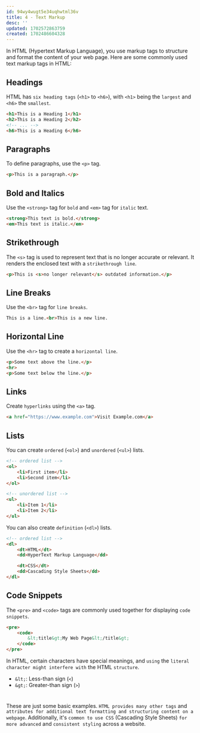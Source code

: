 ```yaml
---
id: 94wy4wugt5e34uqhwtml36v
title: 4 - Text Markup
desc: ''
updated: 1702572863759
created: 1702486604328
---
```


In HTML (Hypertext Markup Language), you use markup tags to structure and format the content of your web page. Here are some commonly used text markup tags in HTML:

## Headings

HTML has `six heading tags` (`<h1>` to `<h6>`), with `<h1>` being the `largest` and `<h6>` the `smallest`.

```html
<h1>This is a Heading 1</h1>
<h2>This is a Heading 2</h2>
<!-- ... -->
<h6>This is a Heading 6</h6>
```


## Paragraphs

To define paragraphs, use the `<p>` tag.

```html
<p>This is a paragraph.</p>
```


## Bold and Italics

Use the `<strong>` tag for `bold` and `<em>` tag for `italic` text.

```html
<strong>This text is bold.</strong>
<em>This text is italic.</em>
```


## Strikethrough

The `<s>` tag is used to represent text that is no longer accurate or relevant. It renders the enclosed text with a `strikethrough line`.

```html
<p>This is <s>no longer relevant</s> outdated information.</p>
```


## Line Breaks

Use the `<br>` tag for `line breaks`.

```html
This is a line.<br>This is a new line.
```


## Horizontal Line

Use the `<hr>` tag to create a `horizontal line`.

```html
<p>Some text above the line.</p>
<hr>
<p>Some text below the line.</p>
```


## Links

Create `hyperlinks` using the `<a>` tag.

```html
<a href="https://www.example.com">Visit Example.com</a>
```


## Lists

You can create `ordered` (`<ol>`) and `unordered` (`<ul>`) lists.
```html
<!-- ordered list -->
<ol>
    <li>First item</li>
    <li>Second item</li>
</ol>

<!-- unordered list -->
<ul>
    <li>Item 1</li>
    <li>Item 2</li>
</ul>
```

You can also create `definition` (`<dl>`) lists.
```html
<!-- ordered list -->
<dl>
    <dt>HTML</dt>
    <dd>HyperText Markup Language</dd>

    <dt>CSS</dt>
    <dd>Cascading Style Sheets</dd>
</dl>
```


## Code Snippets

The `<pre>` and `<code>` tags are commonly used together for displaying `code snippets`.

```html
<pre>
    <code>
        &lt;title&gt;My Web Page&lt;/title&gt;
    </code>
</pre>
```

In HTML, certain characters have special meanings, and `using` the `literal character might interfere with` the HTML `structure`.

- `&lt;`: Less-than sign (`<`)
- `&gt;`: Greater-than sign (`>`)


#
These are just some basic examples. `HTML provides many other tags` and `attributes for additional text formatting and structuring content on a webpage`. Additionally, it's `common to use CSS` (Cascading Style Sheets) `for more advanced` and `consistent styling` across a website.